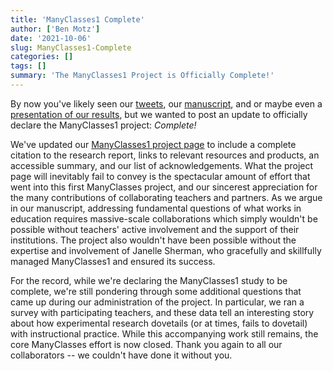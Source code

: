 ```yaml
---
title: 'ManyClasses1 Complete'
author: ['Ben Motz']
date: '2021-10-06'
slug: ManyClasses1-Complete
categories: []
tags: []
summary: 'The ManyClasses1 Project is Officially Complete!'
---
```


By now you've likely seen our [tweets](https://twitter.com/manyclasses/status/1403056642623774733), our [manuscript](https://doi.org/10.1177/25152459211027575), and or maybe even a [presentation of our results](https://www.youtube.com/watch?v=rk0qzhK1slA), but we wanted to post an update to officially declare the ManyClasses1 project: *Complete!*

We've updated our [ManyClasses1 project page](https://www.manyclasses.org/projects/many-classes-1/) to include a complete citation to the research report, links to relevant resources and products, an accessible summary, and our list of acknowledgements.  What the project page will inevitably fail to convey is the spectacular amount of effort that went into this first ManyClasses project, and our sincerest appreciation for the many contributions of collaborating teachers and partners.  As we argue in our manuscript, addressing fundamental questions of what works in education requires massive-scale collaborations which simply wouldn't be possible without teachers' active involvement and the support of their institutions.  The project also wouldn't have been possible without the expertise and involvement of Janelle Sherman, who gracefully and skillfully managed ManyClasses1 and ensured its success.

For the record, while we're declaring the ManyClasses1 study to be complete, we're still pondering through some additional questions that came up during our administration of the project.  In particular, we ran a survey with participating teachers, and these data tell an interesting story about how experimental research dovetails (or at times, fails to dovetail) with instructional practice.  While this accompanying work still remains, the core ManyClasses effort is now closed.  Thank you again to all our collaborators -- we couldn't have done it without you.
